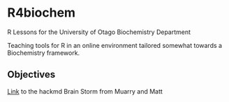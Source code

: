 # R4biochem
R Lessons for the University of Otago Biochemistry Department

Teaching tools for R in an online environment tailored somewhat towards a Biochemistry framework.

## Objectives

[Link](https://hackmd.io/iNYmIo75Qiq_iM0nHLz9zQ?target=_blank) to the hackmd Brain Storm from Muarry and Matt
